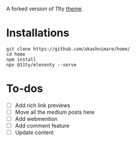 A forked version of 11ty [theme](https://stacks11ty.netlify.com/).


# Installations
```
git clone https://github.com/akashnimare/home/
cd home
npm install
npx @11ty/eleventy --serve
```

# To-dos
- [ ] Add rich link previews
- [ ] Move all the medium posts here
- [ ] Add webmention
- [ ] Add comment feature
- [ ] Update content
